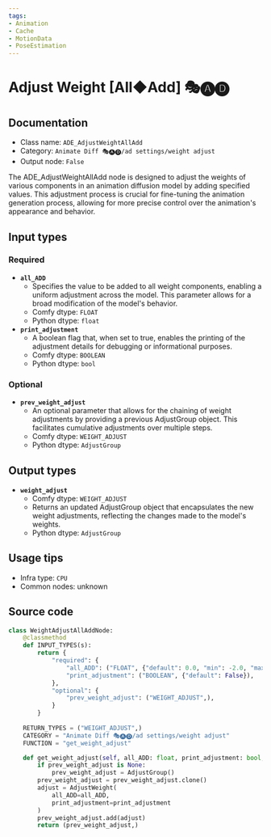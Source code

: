 ```yaml
---
tags:
- Animation
- Cache
- MotionData
- PoseEstimation
---
```


# Adjust Weight [All◆Add] 🎭🅐🅓
## Documentation
- Class name: `ADE_AdjustWeightAllAdd`
- Category: `Animate Diff 🎭🅐🅓/ad settings/weight adjust`
- Output node: `False`

The ADE_AdjustWeightAllAdd node is designed to adjust the weights of various components in an animation diffusion model by adding specified values. This adjustment process is crucial for fine-tuning the animation generation process, allowing for more precise control over the animation's appearance and behavior.
## Input types
### Required
- **`all_ADD`**
    - Specifies the value to be added to all weight components, enabling a uniform adjustment across the model. This parameter allows for a broad modification of the model's behavior.
    - Comfy dtype: `FLOAT`
    - Python dtype: `float`
- **`print_adjustment`**
    - A boolean flag that, when set to true, enables the printing of the adjustment details for debugging or informational purposes.
    - Comfy dtype: `BOOLEAN`
    - Python dtype: `bool`
### Optional
- **`prev_weight_adjust`**
    - An optional parameter that allows for the chaining of weight adjustments by providing a previous AdjustGroup object. This facilitates cumulative adjustments over multiple steps.
    - Comfy dtype: `WEIGHT_ADJUST`
    - Python dtype: `AdjustGroup`
## Output types
- **`weight_adjust`**
    - Comfy dtype: `WEIGHT_ADJUST`
    - Returns an updated AdjustGroup object that encapsulates the new weight adjustments, reflecting the changes made to the model's weights.
    - Python dtype: `AdjustGroup`
## Usage tips
- Infra type: `CPU`
- Common nodes: unknown


## Source code
```python
class WeightAdjustAllAddNode:
    @classmethod
    def INPUT_TYPES(s):
        return {
            "required": {
                "all_ADD": ("FLOAT", {"default": 0.0, "min": -2.0, "max": 2.0, "step": 0.000001}),
                "print_adjustment": ("BOOLEAN", {"default": False}),
            },
            "optional": {
                "prev_weight_adjust": ("WEIGHT_ADJUST",),
            }
        }
    
    RETURN_TYPES = ("WEIGHT_ADJUST",)
    CATEGORY = "Animate Diff 🎭🅐🅓/ad settings/weight adjust"
    FUNCTION = "get_weight_adjust"

    def get_weight_adjust(self, all_ADD: float, print_adjustment: bool, prev_weight_adjust: AdjustGroup=None):
        if prev_weight_adjust is None:
            prev_weight_adjust = AdjustGroup()
        prev_weight_adjust = prev_weight_adjust.clone()
        adjust = AdjustWeight(
            all_ADD=all_ADD,
            print_adjustment=print_adjustment
        )
        prev_weight_adjust.add(adjust)
        return (prev_weight_adjust,)

```
